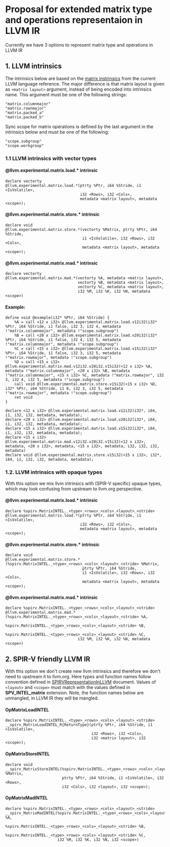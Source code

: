# Proposal for extended matrix type and operations representaion in LLVM IR

Currently we have 3 options to represent matrix type and operations in LLVM IR

## 1. LLVM intrinsics

The intrinsics below are based on the
[matrix instrinsics](https://llvm.org/docs/LangRef.html#matrix-intrinsics) from
the current LLVM language reference. The major difference is that matrix layout
is given as `<matrix layout>` argument, instead of being encoded into
intrinsics name. This argument must be one of the following strings:
```
"matrix.columnmajor"
"matrix.rownmajor"
"matrix.packed_a"
"matrix.packed_b"
```

Sync scope for matrix operations is defined by the last argument in the
intrinsics below and must be one of the following:
```
"scope.subgroup"
"scope.workgroup"
```

### 1.1 LLVM intrinsics with vector types

#### @llvm.experimental.matrix.load.* intrinsic
```
declare vectorty
@llvm.experimental.matrix.load.*(ptrty %Ptr, i64 %Stride, i1 <IsVolatile>,
                                 i32 <Rows>, i32 <Cols>,
                                 metadata <matrix layout>, metadata <scope>);
```

#### @llvm.experimental.matrix.store.* intrinsic
```
declare void
@llvm.experimental.matrix.store.*(vectorty %Matrix, ptrty %Ptr, i64 %Stride,
                                  i1 <IsVolatile>, i32 <Rows>, i32 <Cols>,
                                  metadata <matrix layout>, metadata <scope>);
```

#### @llvm.experimental.matrix.mad.* intrinsic
```
declare vectorty
@llvm.experimental.matrix.mad.*(vectorty %A, metadata <matrix layout>,
                                vectorty %B, metadata <matrix layout>,
                                vectorty %C, metadata <matrix layout>,
                                i32 %M, i32 %K, i32 %N, metadata <scope>)
```

#### Example:
```
define void @example(i32* %Ptr, i64 %Stride) {
    %A = call <12 x i32> @llvm.experimental.matrix.load.v12i32(i32* %Ptr, i64 %Stride, i1 false, i32 3, i32 4, metadata !"matrix.columnmajor", metadata !"scope.subgroup")
    %B = call <20 x i32> @llvm.experimental.matrix.load.v20i32(i32* %Ptr, i64 %Stride, i1 false, i32 4, i32 5, metadata !"matrix.columnmajor", metadata !"scope.subgroup")
    %C = call <15 x i32> @llvm.experimental.matrix.load.v15i32(i32* %Ptr, i64 %Stride, i1 false, i32 3, i32 5, metadata !"matrix.rowmajor", metadata !"scope.subgroup")
    %D = call <15 x i32> @llvm.experimental.matrix.mad.v12i32.v20i32.v15i32(<12 x i32> %A, metadata !"matrix.columnmajor", <20 x i32> %B, metadata !"matrix.columnmajor", <15 x i32> %C, metadata !"matrix.rowmajor", i32 3, i32 4, i32 5, metadata !"scope.subgroup")
    call void @llvm.experimental.matrix.store.v15i32(<15 x i32> %D, i32* %Ptr, i64 %Stride, i1 0, i32 3, i32 5, metadata !"matrix.rowmajor", metadata !"scope.subgroup")
    ret void
}

declare <12 x i32> @llvm.experimental.matrix.load.v12i32(i32*, i64, i1, i32, i32, metadata, metadata);
declare <20 x i32> @llvm.experimental.matrix.load.v20i32(i32*, i64, i1, i32, i32, metadata, metadata);
declare <15 x i32> @llvm.experimental.matrix.load.v15i32(i32*, i64, i1, i32, i32, metadata, metadata);
declare <15 x i32> @llvm.experimental.matrix.mad.v12i32.v20i32.v15i32(<12 x i32>, metadata, <20 x i32>, metadata, <15 x i32>, metadata, i32, i32, i32, metadata)
declare void @llvm.experimental.matrix.store.v15i32(<15 x i32>, i32*, i64, i1, i32, i32, metadata, metadata);
```


### 1.2. LLVM intrinsics with opaque types

With this option we mix llvm intrinsics with (SPIR-V specific) opaque types,
which may look confusing from upstream to llvm.org perspective.

#### @llvm.experimental.matrix.load.* intrinsic
```
declare %spirv.MatrixINTEL._<type>_<rows>_<cols>_<layout>_<stride>
@llvm.experimental.matrix.load.*(ptrty %Ptr, i64 %Stride, i1 <IsVolatile>,
                                 i32 <Rows>, i32 <Cols>,
                                 metadata <matrix layout>, metadata <scope>);
```

#### @llvm.experimental.matrix.store.* intrinsic
```
declare void
@llvm.experimental.matrix.store.*(%spirv.MatrixINTEL._<type>_<rows>_<cols>_<layout>_<stride> %Matrix,
                                  ptrty %Ptr, i64 %Stride,
                                  i1 <IsVolatile>, i32 <Rows>, i32 <Cols>,
                                  metadata <matrix layout>, metadata <scope>);
```

#### @llvm.experimental.matrix.mad.* intrinsic
```
declare %spirv.MatrixINTEL._<type>_<rows>_<cols>_<layout>_<stride>
@llvm.experimental.matrix.mad.*(%spirv.MatrixINTEL._<type>_<rows>_<cols>_<layout>_<stride> %A,
                                %spirv.MatrixINTEL._<type>_<rows>_<cols>_<layout>_<stride> %B,
                                %spirv.MatrixINTEL._<type>_<rows>_<cols>_<layout>_<stride> %C,
                                i32 %M, i32 %K, i32 %N, metadata <scope>)
```


## 2. SPIR-V friendly LLVM IR

With this option we don't create new llvm intrinsics and therefore we don't need
to upstream it to llvm.org. Here types and function names follow convention
defined in
[SPIRVRepresentationInLLVM](https://github.com/KhronosGroup/SPIRV-LLVM-Translator/blob/master/docs/SPIRVRepresentationInLLVM.rst)
document. Values of `<layout>` and `<scope>` must match with the values defined
in **SPV_INTEL_matrix** extension. Note, the function names below are unmangled,
in LLVM IR they will be mangled.

#### OpMatrixLoadINTEL
```
declare %spirv.MatrixINTEL._<type>_<rows>_<cols>_<layout>_<stride>
__spirv_MatrixLoadINTEL_R{ReturnType}(ptrty %Ptr, i64 %Stride, i1 <IsVolatile>,
                                      i32 <Rows>, i32 <Cols>,
                                      i32 <matrix layout>, i32 <scope>);
```

#### OpMatrixStoreINTEL
```
declare void
__spirv_MatrixStoreINTEL(%spirv.MatrixINTEL._<type>_<rows>_<cols>_<layout>_<stride> %Matrix,
                         ptrty %Ptr, i64 %Stride, i1 <IsVolatile>, i32 <Rows>,
                         i32 <Cols>, i32 <layout>, i32 <scope>);
```

#### OpMatrixMadINTEL
```
declare %spirv.MatrixINTEL._<type>_<rows>_<cols>_<layout>_<stride>
__spirv_MatrixMadINTEL(%spirv.MatrixINTEL._<type>_<rows>_<cols>_<layout>_<stride> %A,
                       %spirv.MatrixINTEL._<type>_<rows>_<cols>_<layout>_<stride> %B,
                       %spirv.MatrixINTEL._<type>_<rows>_<cols>_<layout>_<stride> %C,
                       i32 %M, i32 %K, i32 %N, i32 <scope>)
```

